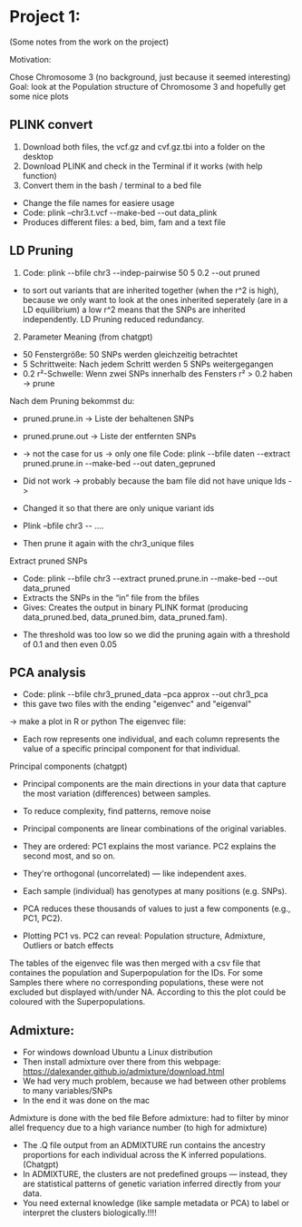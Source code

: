 # Project 1: 

(Some notes from the work on the project) 


Motivation: 

Chose Chromosome 3 (no background, just because it seemed interesting) 
Goal: look at the Population structure of Chromosome 3 and hopefully get some nice plots 




## PLINK convert
1)	Download both files, the vcf.gz and cvf.gz.tbi into a folder on the desktop 
2)	Download PLINK and check in the Terminal if it works (with help function) 
3)	Convert them in the bash / terminal to a bed file 
  *	Change the file names for easiere usage
  *	Code:  plink –chr3.t.vcf --make-bed --out data_plink
  * Produces different files: a bed, bim, fam and a text file 

## LD Pruning 
1)	Code:  plink --bfile chr3 --indep-pairwise 50 5 0.2 --out pruned
 *	to sort out variants that are inherited together (when the r^2 is high), because we only want to look at the ones inherited seperately (are in a LD equilibrium)
   a low r^2 means that the SNPs are inherited independently. LD Pruning reduced redundancy. 
2) Parameter	Meaning   (from chatgpt)
 * 50	Fenstergröße: 50 SNPs werden gleichzeitig betrachtet
 * 5	Schrittweite: Nach jedem Schritt werden 5 SNPs weitergegangen
 * 0.2	r²-Schwelle: Wenn zwei SNPs innerhalb des Fensters r² > 0.2 haben → prune
 
Nach dem Pruning bekommst du:
*	pruned.prune.in → Liste der behaltenen SNPs
*	pruned.prune.out → Liste der entfernten SNPs
*	-> not the case for us -> only one file 
Code: plink --bfile daten --extract pruned.prune.in --make-bed --out daten_gepruned

*	Did not work -> probably because the bam file did not have unique Ids -> 
*	Changed it so that there are only unique variant ids 
*	Plink –bfile chr3 -- ….
*	Then prune it again with the chr3_unique files 

Extract pruned SNPs 
*	Code: plink --bfile chr3 --extract pruned.prune.in --make-bed --out data_pruned
*	Extracts the SNPs in the “in” file from the bfiles 
*	Gives: Creates the output in binary PLINK format (producing data_pruned.bed, data_pruned.bim, data_pruned.fam).

-	The threshold was too low so we did the pruning again with a threshold of 0.1 and then even 0.05

## PCA analysis 
*	Code: plink --bfile chr3_pruned_data –pca approx --out chr3_pca
* this gave two files with the ending "eigenvec" and "eigenval"

-> make a plot in R or python 
The eigenvec file: 
-	Each row represents one individual, and each column represents the value of a specific principal component for that individual.

Principal components (chatgpt)
-	Principal components are the main directions in your data that capture the most variation (differences) between samples.
-	To reduce complexity, find patterns, remove noise 
-	Principal components are linear combinations of the original variables.
-	They are ordered:	PC1 explains the most variance.		PC2 explains the second most, and so on.
-	They're orthogonal (uncorrelated) — like independent axes.
 
-	Each sample (individual) has genotypes at many positions (e.g. SNPs).
-	PCA reduces these thousands of values to just a few components (e.g., PC1, PC2).
-	Plotting PC1 vs. PC2 can reveal:	Population structure, Admixture, Outliers or batch effects


The tables of the eigenvec file was then merged with a csv file that containes the population and Superpopulation for the IDs. 
For some Samples there where no corresponding populations, these were not excluded but displayed with/under NA.
According to this the plot could be coloured with the Superpopulations. 


## Admixture:
-	For windows download Ubuntu a Linux distribution 
-	Then install admixture over there from this webpage: 	https://dalexander.github.io/admixture/download.html
-	We had very much problem, because we had between other problems to many variables/SNPs
-	In the end it was done on the mac

Admixture is done with the bed file 
Before admixture: had to filter by minor allel frequency due to a high variance number (to high for admixture) 

 
-	The .Q file output from an ADMIXTURE run contains the ancestry proportions for each individual across the K inferred populations. (Chatgpt)
-	In ADMIXTURE, the clusters are not predefined groups — instead, they are statistical patterns of genetic variation inferred directly from your data.
-	You need external knowledge (like sample metadata or PCA) to label or interpret the clusters biologically.!!!!

